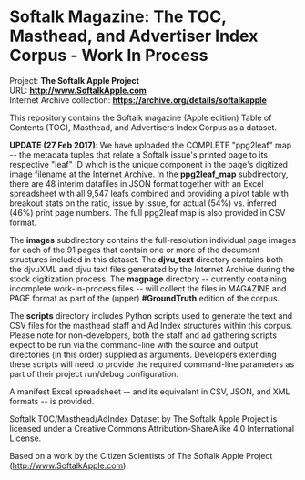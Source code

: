 Softalk Magazine: The TOC, Masthead, and Advertiser Index Corpus - Work In Process
==================================================================================

Project: **The Softalk Apple Project**  
URL: **http://www.SoftalkApple.com**  
Internet Archive collection: **https://archive.org/details/softalkapple**

This repository contains the Softalk magazine (Apple edition) Table of Contents
(TOC), Masthead, and Advertisers Index Corpus as a dataset.

**UPDATE (27 Feb 2017)**: We have uploaded the COMPLETE "ppg2leaf" map -- the metadata 
tuples that relate a Softalk issue's printed page to its respective "leaf" ID which
is the unique component in the page's digitized image filename at the Internet Archive.
In the **ppg2leaf_map** subdirectory, there are 48 interim datafiles in JSON format 
together with an Excel spreadsheet with all 9,547 leafs combined and providing a
pivot table with breakout stats on the ratio, issue by issue, for actual (54%) vs. 
inferred (46%) print page numbers. The full ppg2leaf map is also provided in CSV format.

The **images** subdirectory contains the full-resolution individual page images
for each of the 91 pages that contain one or more of the document structures
included in this dataset. The **djvu_text** directory contains both the djvuXML
and djvu text files generated by the Internet Archive during the stock
digitization process. The **magpage** directory -- currently containing
incomplete work-in-process files -- will collect the files in MAGAZINE and PAGE
format as part of the (upper) **\#GroundTruth** edition of the corpus.

The **scripts** directory includes Python scripts used to generate the text and
CSV files for the masthead staff and Ad Index structures within this corpus.
Please note for non-developers, both the staff and ad gathering scripts expect
to be run via the command-line with the source and output directories (in this
order) supplied as arguments. Developers extending these scripts will need to
provide the required command-line parameters as part of their project run/debug
configuration.

A manifest Excel spreadsheet -- and its equivalent in CSV, JSON, and XML formats
-- is provided.

Softalk TOC/Masthead/AdIndex Dataset by The Softalk Apple Project is licensed
under a Creative Commons Attribution-ShareAlike 4.0 International License.

Based on a work by the Citizen Scientists of The Softalk Apple Project
(http://www.SoftalkApple.com).
